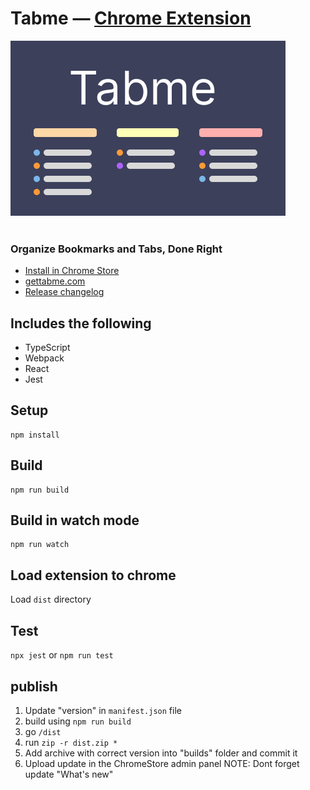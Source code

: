 # Tabme — [Chrome Extension](https://chromewebstore.google.com/detail/tabme/jnhiookaaldadiimlgncedhkpmhlmmip)

![Preview](small_promo.png)
<br>
<br>
### Organize Bookmarks and Tabs, Done Right
- [Install in Chrome Store](https://chromewebstore.google.com/detail/tabme/jnhiookaaldadiimlgncedhkpmhlmmip)
- [gettabme.com](https://gettabme.com)
- [Release changelog](https://gettabme.com)


## Includes the following

* TypeScript
* Webpack
* React
* Jest

## Setup

```
npm install
```


## Build

```
npm run build
```

## Build in watch mode

```
npm run watch
```

## Load extension to chrome

Load `dist` directory

## Test
`npx jest` or `npm run test`

## publish
1) Update "version" in `manifest.json` file
2) build using `npm run build`
2) go `/dist` 
3) run `zip -r dist.zip *`
4) Add archive with correct version into "builds" folder and commit it
5) Upload update in the ChromeStore admin panel
NOTE: Dont forget update "What's new"
